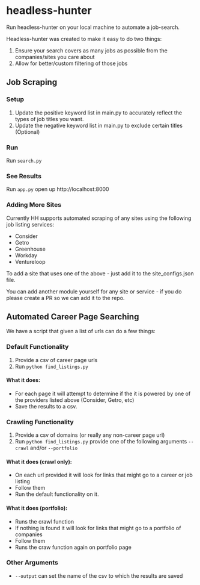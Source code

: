 # headless-hunter
Run headless-hunter on your local machine to automate a job-search.  

Headless-hunter was created to make it easy to do two things:
1. Ensure your search covers as many jobs as possible from the companies/sites you care about
2. Allow for better/custom filtering of those jobs

## Job Scraping
### Setup
1. Update the positive keyword list in main.py to accurately reflect the types of job titles you want.
2. Update the negative keyword list in main.py to exclude certain titles (Optional)

### Run
Run `search.py`

### See Results
Run `app.py` open up http://localhost:8000

### Adding More Sites
Currently HH supports automated scraping of any sites using the following job listing services:

- Consider
- Getro 
- Greenhouse
- Workday
- Ventureloop

To add a site that uses one of the above - just add it to the site_configs.json file. 

You can add another module yourself for any site or service - if you do please create a PR so we can add it to the repo.

## Automated Career Page Searching
We have a script that given a list of urls can do a few things:

### Default Functionality
1. Provide a csv of career page urls
2. Run `python find_listings.py` 
#### What it does: 
- For each page it will attempt to determine if the it is powered by one of the providers listed above (Consider, Getro, etc) 
- Save the results to a csv.

### Crawling Functionality
1. Provide a csv of domains (or really any non-career page url)
2. Run `python find_listings.py` provide one of the following arguments `--crawl` and/or `--portfolio`
#### What it does (crawl only): 
- On each url provided it will look for links that might go to a career or job listing 
- Follow them
- Run the default functionality on it.
#### What it does (portfolio): 
- Runs the crawl function
- If nothing is found it will look for links that might go to a portfolio of companies
- Follow them
- Runs the craw function again on portfolio page

### Other Arguments
- `--output` can set the name of the csv to which the results are saved
